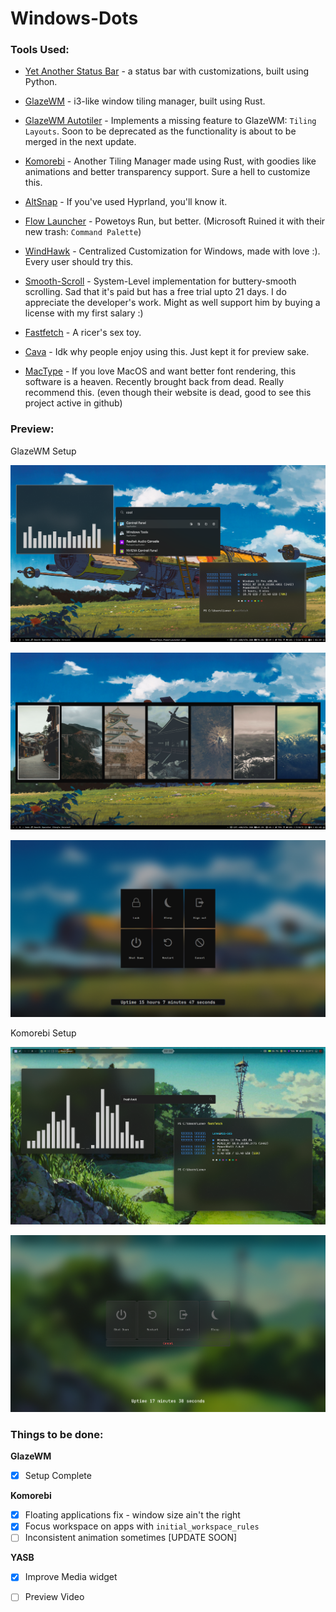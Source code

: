# Windows-Dots
### Tools Used:
- [Yet Another Status Bar](https://github.com/amnweb/yasb) - a status bar with customizations, built using Python.
  
- [GlazeWM](https://github.com/glzr-io/glazewm) - i3-like window tiling manager, built using Rust.

- [GlazeWM Autotiler](https://github.com/orbi-tal/glaze-autotiler) - Implements a missing feature to GlazeWM: `Tiling Layouts`. Soon to be deprecated as the functionality is about to be merged in the next update.
  
- [Komorebi](https://github.com/LGUG2Z/komorebi) - Another Tiling Manager made using Rust, with goodies like animations and better transparency support. Sure a hell to customize this.

- [AltSnap](https://github.com/RamonUnch/AltSnap) - If you've used Hyprland, you'll know it.
  
- [Flow Launcher](https://github.com/Flow-Launcher/Flow.Launcher) - Powetoys Run, but better. (Microsoft Ruined it with their new trash: `Command Palette`)
  
- [WindHawk](https://github.com/ramensoftware/windhawk) - Centralized Customization for Windows, made with love :). Every user should try this.
  
- [Smooth-Scroll](https://www.smoothscroll.net/win/) - System-Level implementation for buttery-smooth scrolling. Sad that it's paid but has a free trial upto 21 days. I do appreciate the developer's work. Might as well support him by buying a license with my first salary :)

- [Fastfetch](https://github.com/fastfetch-cli/fastfetch) - A ricer's sex toy.

- [Cava](https://github.com/karlstav/cava) - Idk why people enjoy using this. Just kept it for preview sake.

- [MacType](https://github.com/snowie2000/mactype) - If you love MacOS and want better font rendering, this software is a heaven. Recently brought back from dead. Really recommend this. (even though their website is dead, good to see this project active in github)

### Preview:
GlazeWM Setup

![PIC 1](https://github.com/Louis047/Windows-Dots/blob/main/Images/2025-05-20_01-39.png)

![PIC 2](https://github.com/Louis047/Windows-Dots/blob/main/Images/2025-05-20_01-40.png)

![PIC 3](https://github.com/Louis047/Windows-Dots/blob/main/Images/2025-05-20_01-40_1.png)

Komorebi Setup

![PIC 4](https://github.com/Louis047/Windows-Dots/blob/main/Images/Screenshot%202025-04-26%20222210.png)

![PIC 5](https://github.com/Louis047/Windows-Dots/blob/main/Images/Screenshot%202025-04-26%20222339.png)


### Things to be done:
**GlazeWM**
- [x] Setup Complete

**Komorebi**
- [x] Floating applications fix - window size ain't the right
- [x] Focus workspace on apps with `initial_workspace_rules`
- [ ] Inconsistent animation sometimes [UPDATE SOON]

**YASB**
- [x] Improve Media widget
- [ ] Preview Video





